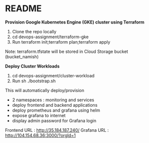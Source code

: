 # README

**Provision Google Kubernetes Engine (GKE) cluster using Terraform**

1) Clone the repo locally
2) cd devops-assignment/terraform-gke
3) Run terraform init;terraform plan;terraform apply

Note: terraform.tfstate will be stored in Cloud Storage bucket (bucket_namish)


**Deploy Cluster Workloads**

1) cd devops-assignment/cluster-workload
2) Run sh ./bootstrap.sh

This will automatically deploy/provision
  - 2 namespaces : monitoring and services
  - deploy frontend and backend applications
  - deploy prometheus and grafana using helm
  - expose grafana to internet
  - display admin password for Grafana login


Frontend URL : http://35.184.187.240/
Grafana URL : http://104.154.68.36:3000/?orgId=1
